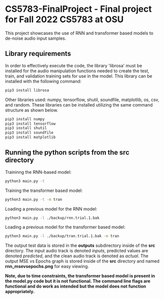 # CS5783-FinalProject - Final project for Fall 2022 CS5783 at OSU

This project showcases the use of RNN and transformer based models to de-noise audio input samples.

## Library requirements
In order to effectively execute the code, the library 'librosa' must be installed for the audio manipulation functions needed to create the 
test, train, and validation training sets for use in the model. This library can be installed with the following command:
```bash
pip3 install librosa
```

Other libraries used: numpy, tensorflow, shutil, soundfile, matplotlib, os, csv, and random. These libraries can be installed utilizing the same command structure as shown below. 
```bash
pip3 install numpy
pip3 install tensorflow
pip3 install shutil
pip3 install soundfile
pip3 install matplotlib
```
## Running the python scripts from the __src__ directory

Traininng the RNN-based model:
```bash
python3 main.py -t 
```
Training the transformer based model:
```bash
python3 main.py -t -m tran
```
Loading a previous model for the RNN model:
```bash
python3 main.py -l ./backup/rnn.trial.1.bak
```
Loading a previous model for the transformer based model:
```bash
python3 main.py -l ./backup/tran.trial.1.bak -m tran
```
The output test data is stored in the __outputs__ subdirectory inside of the __src__ directory. The input audio track is denoted *inputs*, predicted values are denoted *predicted*, and the clean audio track is denoted as *actual*. The output MSE vs Epochs graph is stored inside of the __src__ directory and named __rnn_msevsepochs.png__ for easy viewing.

__Note, due to time constraints, the transformer based model is present in the model.py code but it is not functional. The command line flags are functional and do work as intended but the model does not function appropriately.__
